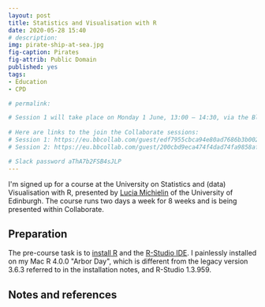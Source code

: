 ```yaml
---
layout: post
title: Statistics and Visualisation with R
date: 2020-05-28 15:40
# description: 
img: pirate-ship-at-sea.jpg
fig-caption: Pirates
fig-attrib: Public Domain
published: yes
tags:
- Education
- CPD

# permalink:

# Session 1 will take place on Monday 1 June, 13:00 – 14:30, via the Blackboard Collaborate virtual classroom. You can join the session remotely from 15 minutes before the start time.
 
# Here are links to the join the Collaborate sessions:
# Session 1: https://eu.bbcollab.com/guest/edf7955cbca94e80ad7686b3b0022d6d
# Session 2: https://eu.bbcollab.com/guest/200cbd9eca474f4dad74fa9858af270e 

# Slack password aThA7b2FSB4sJLP
---
```

I'm signed up for a course at the University on Statistics and (data) Visualisation with R, presented by [Lucia Michielin](https://edinburgh.academia.edu/luciamichielin) of the University of Edinburgh. The course runs two days a week for 8 weeks and is being presented within Collaborate.

## Preparation
The pre-course task is to [install R](https://www.r-project.org/) and the [R-Studio IDE](https://rstudio.com/). I painlessly installed on my Mac R 4.0.0 "Arbor Day", which is different from the legacy version 3.6.3 referred to in the installation notes, and R-Studio 1.3.959.

## Notes and references

